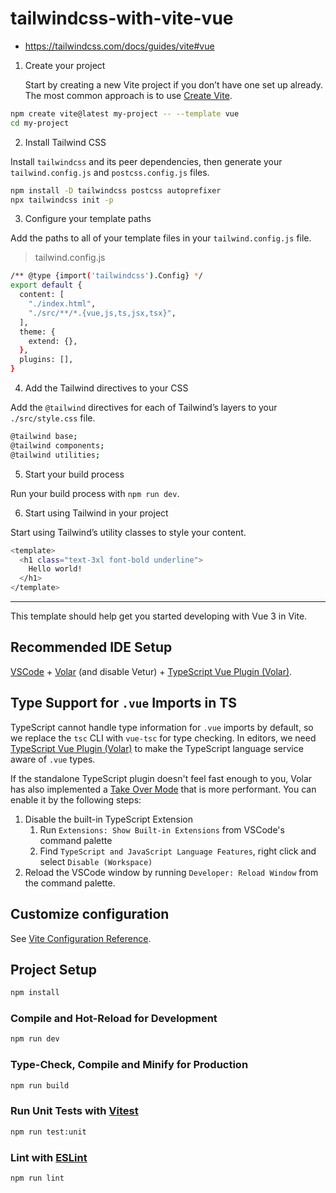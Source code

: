 # tailwindcss-with-vite-vue

- https://tailwindcss.com/docs/guides/vite#vue

1. Create your project

   Start by creating a new Vite project if you don’t have one set up already. The most common approach is to use [Create Vite](https://github.com/vitejs/vite/tree/main/packages/create-vite#readme).

```sh
npm create vite@latest my-project -- --template vue
cd my-project
```

2. Install Tailwind CSS

Install `tailwindcss` and its peer dependencies, then generate your `tailwind.config.js` and `postcss.config.js` files.

```sh
npm install -D tailwindcss postcss autoprefixer
npx tailwindcss init -p
```

3. Configure your template paths

Add the paths to all of your template files in your `tailwind.config.js` file.

> tailwind.config.js

```sh
/** @type {import('tailwindcss').Config} */
export default {
  content: [
    "./index.html",
    "./src/**/*.{vue,js,ts,jsx,tsx}",
  ],
  theme: {
    extend: {},
  },
  plugins: [],
}
```

4. Add the Tailwind directives to your CSS

Add the `@tailwind` directives for each of Tailwind’s layers to your `./src/style.css` file.

```sh
@tailwind base;
@tailwind components;
@tailwind utilities;
```

5. Start your build process

Run your build process with `npm run dev`.

6. Start using Tailwind in your project

Start using Tailwind’s utility classes to style your content.

```sh
<template>
  <h1 class="text-3xl font-bold underline">
    Hello world!
  </h1>
</template>
```

----

This template should help get you started developing with Vue 3 in Vite.

## Recommended IDE Setup

[VSCode](https://code.visualstudio.com/) + [Volar](https://marketplace.visualstudio.com/items?itemName=Vue.volar) (and disable Vetur) + [TypeScript Vue Plugin (Volar)](https://marketplace.visualstudio.com/items?itemName=Vue.vscode-typescript-vue-plugin).

## Type Support for `.vue` Imports in TS

TypeScript cannot handle type information for `.vue` imports by default, so we replace the `tsc` CLI with `vue-tsc` for type checking. In editors, we need [TypeScript Vue Plugin (Volar)](https://marketplace.visualstudio.com/items?itemName=Vue.vscode-typescript-vue-plugin) to make the TypeScript language service aware of `.vue` types.

If the standalone TypeScript plugin doesn't feel fast enough to you, Volar has also implemented a [Take Over Mode](https://github.com/johnsoncodehk/volar/discussions/471#discussioncomment-1361669) that is more performant. You can enable it by the following steps:

1. Disable the built-in TypeScript Extension
    1) Run `Extensions: Show Built-in Extensions` from VSCode's command palette
    2) Find `TypeScript and JavaScript Language Features`, right click and select `Disable (Workspace)`
2. Reload the VSCode window by running `Developer: Reload Window` from the command palette.

## Customize configuration

See [Vite Configuration Reference](https://vitejs.dev/config/).

## Project Setup

```sh
npm install
```

### Compile and Hot-Reload for Development

```sh
npm run dev
```

### Type-Check, Compile and Minify for Production

```sh
npm run build
```

### Run Unit Tests with [Vitest](https://vitest.dev/)

```sh
npm run test:unit
```

### Lint with [ESLint](https://eslint.org/)

```sh
npm run lint
```
